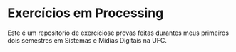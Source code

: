 # Exercícios em Processing
Este é um repositorio de exercíciose provas feitas durantes meus primeiros dois semestres em Sistemas e Midias Digitais na UFC.